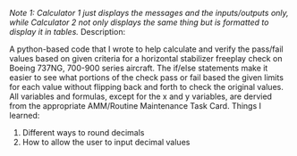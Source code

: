 *Note 1: Calculator 1 just displays the messages and the inputs/outputs only, while Calculator 2 not only displays the same thing but is formatted to display it in tables.*
Description:

 A python-based code that I wrote to help calculate and verify the pass/fail values based on given criteria for a horizontal stabilizer freeplay check on Boeing 737NG, 700-900 series aircraft.  The if/else statements make it easier to see what portions of the check pass or fail based the given limits for each value without flipping back and forth to check the original values. All variables and formulas, except for the x and y variables, are dervied from the appropriate AMM/Routine Maintenance Task Card.
Things I learned: 
  1. Different ways to round decimals
  2. How to allow the user to input          decimal values

